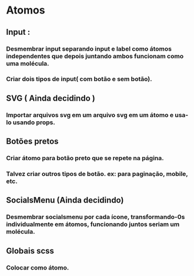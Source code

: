 # Atomos 

## Input :
### Desmembrar input separando input e label como átomos independentes que depois juntando ambos funcionam como uma molécula.
### Criar dois tipos de input( com botão e sem botão).

## SVG ( Ainda decidindo )
### Importar arquivos svg em um arquivo svg em um átomo e usa-lo usando props.

## Botões pretos
### Criar átomo para botão preto que se repete na página.
### Talvez criar outros tipos de botão. ex: para paginação, mobile, etc.

## SocialsMenu (Ainda decidindo)
### Desmembrar socialsmenu por cada ícone, transformando-0s individualmente em átomos, funcionando juntos seriam um molécula.

## Globais  scss                
### Colocar como átomo.

